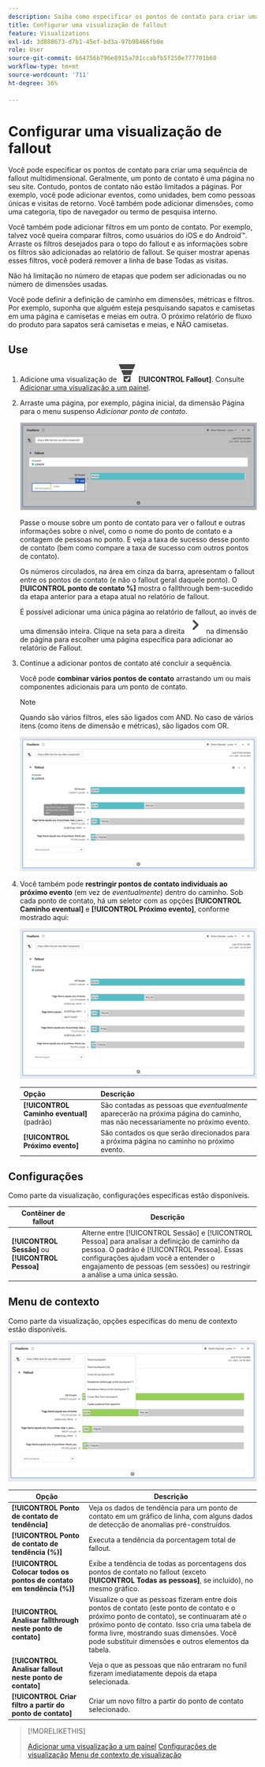 ```yaml
---
description: Saiba como especificar os pontos de contato para criar uma sequência de fallout multidimensional.
title: Configurar uma visualização de fallout
feature: Visualizations
exl-id: 3d888673-d7b1-45ef-bd3a-97b98466fb0e
role: User
source-git-commit: 664756b796e8915a701ccabfb5f250e777701b60
workflow-type: tm+mt
source-wordcount: '711'
ht-degree: 36%

---
```


# Configurar uma visualização de fallout

Você pode especificar os pontos de contato para criar uma sequência de fallout multidimensional. Geralmente, um ponto de contato é uma página no seu site. Contudo, pontos de contato não estão limitados a páginas. Por exemplo, você pode adicionar eventos, como unidades, bem como pessoas únicas e visitas de retorno. Você também pode adicionar dimensões, como uma categoria, tipo de navegador ou termo de pesquisa interno.

Você também pode adicionar filtros em um ponto de contato. Por exemplo, talvez você queira comparar filtros, como usuários do iOS e do Android™. Arraste os filtros desejados para o topo do fallout e as informações sobre os filtros são adicionadas ao relatório de fallout. Se quiser mostrar apenas esses filtros, você poderá remover a linha de base Todas as visitas.

Não há limitação no número de etapas que podem ser adicionadas ou no número de dimensões usadas.

Você pode definir a definição de caminho em dimensões, métricas e filtros. Por exemplo, suponha que alguém esteja pesquisando sapatos e camisetas em uma página e camisetas e meias em outra. O próximo relatório de fluxo do produto para sapatos será camisetas e meias, e NÃO camisetas.

## Use 

1. Adicione uma visualização de ![ConversionFunnel](/help/assets/icons/ConversionFunnel.svg) **[!UICONTROL Fallout]**. Consulte [Adicionar uma visualização a um painel](../freeform-analysis-visualizations.md#add-visualizations-to-a-panel).
1. Arraste uma página, por exemplo, página inicial, da dimensão Página para o menu suspenso *Adicionar ponto de contato*.

   ![A página inicial da dimensão Página inicial arrastada para o campo Adicionar Ponto de Contato.](assets/fallout-drag.png)

   Passe o mouse sobre um ponto de contato para ver o fallout e outras informações sobre o nível, como o nome do ponto de contato e a contagem de pessoas no ponto. E veja a taxa de sucesso desse ponto de contato (bem como compare a taxa de sucesso com outros pontos de contato).

   Os números circulados, na área em cinza da barra, apresentam o fallout entre os pontos de contato (e não o fallout geral daquele ponto). O **[!UICONTROL ponto de contato %]** mostra o fallthrough bem-sucedido da etapa anterior para a etapa atual no relatório de fallout.

   É possível adicionar uma única página ao relatório de fallout, ao invés de uma dimensão inteira. Clique na seta para a direita ![ChevronRight](/help/assets/icons/ChevronRight.svg) na dimensão de página para escolher uma página específica para adicionar ao relatório de Fallout.

1. Continue a adicionar pontos de contato até concluir a sequência.

   Você pode **combinar vários pontos de contato** arrastando um ou mais componentes adicionais para um ponto de contato.

   >[!NOTE]
   >
   >Quando são vários filtros, eles são ligados com AND. No caso de vários itens (como itens de dimensão e métricas), são ligados com OR.

   ![Página:CamerRoll ou Página: pontos de contato de câmera destacados.](assets/fallout-or.png)

1. Você também pode **restringir pontos de contato individuais ao próximo evento** (em vez de *eventualmente*) dentro do caminho. Sob cada ponto de contato, há um seletor com as opções **[!UICONTROL Caminho eventual]** e **[!UICONTROL Próximo evento]**, conforme mostrado aqui:

   ![O modo de exibição Todas as Visitas mostrando a opção Caminho Eventual foi realçado. ](assets/fallout-nexthit.png)

   | Opção | Descrição |
   |---|---|
   | **[!UICONTROL Caminho eventual]** (padrão) | São contadas as pessoas que *eventualmente* aparecerão na próxima página do caminho, mas não necessariamente no próximo evento. |
   | **[!UICONTROL Próximo evento]** | São contados os que serão direcionados para a próxima página no caminho no próximo evento. |


## Configurações 

Como parte da visualização, configurações específicas estão disponíveis.

| Contêiner de fallout | Descrição |
|--- |--- |
| **[!UICONTROL Sessão]** ou **[!UICONTROL Pessoa]** | Alterne entre [!UICONTROL Sessão] e [!UICONTROL Pessoa] para analisar a definição de caminho da pessoa. O padrão é [!UICONTROL Pessoa]. Essas configurações ajudam você a entender o engajamento de pessoas (em sessões) ou restringir a análise a uma única sessão. |


## Menu de contexto

Como parte da visualização, opções específicas do menu de contexto estão disponíveis.

![Opções de fallout](assets/fallout-options.png)

| Opção | Descrição |
|--- |--- |
| **[!UICONTROL Ponto de contato de tendência]** | Veja os dados de tendência para um ponto de contato em um gráfico de linha, com alguns dados de detecção de anomalias pré-construídos. |
| **[!UICONTROL Ponto de contato de tendência (%)]** | Executa a tendência da porcentagem total de fallout. |
| **[!UICONTROL Colocar todos os pontos de contato em tendência (%)]** | Exibe a tendência de todas as porcentagens dos pontos de contato no fallout (exceto **[!UICONTROL Todas as pessoas]**, se incluído), no mesmo gráfico. |
| **[!UICONTROL Analisar fallthrough neste ponto de contato]** | Visualize o que as pessoas fizeram entre dois pontos de contato (este ponto de contato e o próximo ponto de contato), se continuaram até o próximo ponto de contato. Isso cria uma tabela de forma livre, mostrando suas dimensões. Você pode substituir dimensões e outros elementos da tabela. |
| **[!UICONTROL Analisar fallout neste ponto de contato]** | Veja o que as pessoas que não entraram no funil fizeram imediatamente depois da etapa selecionada. |
| **[!UICONTROL Criar filtro a partir do ponto de contato]** | Criar um novo filtro a partir do ponto de contato selecionado. |

>[!MORELIKETHIS]
>
>[Adicionar uma visualização a um painel](/help/analysis-workspace/visualizations/freeform-analysis-visualizations.md#add-visualizations-to-a-panel)
>[Configurações de visualização](/help/analysis-workspace/visualizations/freeform-analysis-visualizations.md#settings)
>[Menu de contexto de visualização](/help/analysis-workspace/visualizations/freeform-analysis-visualizations.md#context-menu)
>

